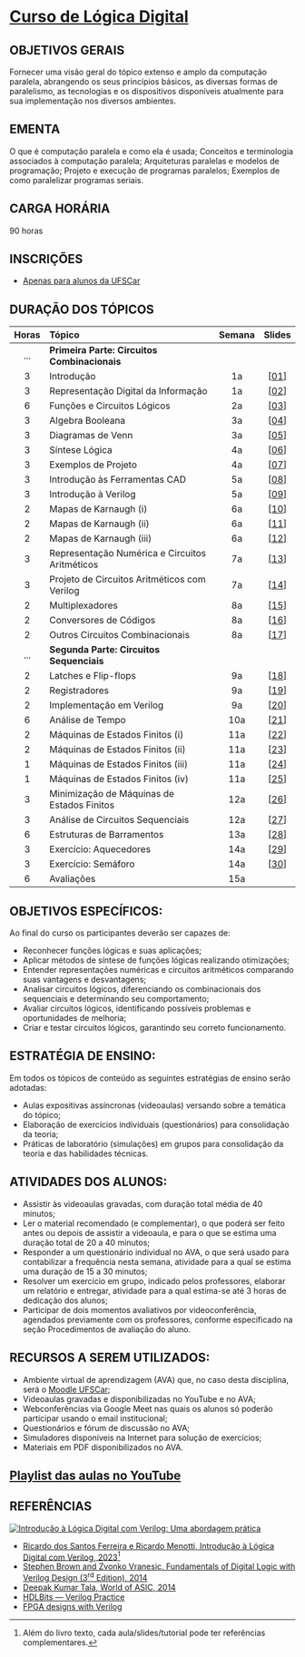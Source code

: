 # [Curso de Lógica Digital](slides/00_plano.pdf)

## OBJETIVOS GERAIS 

Fornecer uma visão geral do tópico extenso e amplo da computação paralela, abrangendo os seus princípios básicos, as diversas formas de paralelismo,  as tecnologias e os dispositivos disponíveis atualmente para sua implementação nos diversos ambientes. 

## EMENTA 

O que é computação paralela e como ela é usada; Conceitos e terminologia associados à computação paralela; Arquiteturas paralelas e modelos de programação; Projeto e execução de programas paralelos; Exemplos de como paralelizar programas seriais.

## CARGA HORÁRIA

90 horas

## INSCRIÇÕES

- [Apenas para alunos da UFSCar](https://sistemas.ufscar.br/siga/)

## DURAÇÃO DOS TÓPICOS

Horas | Tópico       | Semana | Slides
:---: | :----------- | :----: | :----:
 ... | **Primeira Parte: Circuitos Combinacionais**		|     |
3 | Introdução  						|  1a | [[01](slides/01_intro.pdf)]
3 | Representação Digital da Informação				|  1a | [[02](slides/02_digital.pdf)]
6 | Funções e Circuitos Lógicos 				|  2a | [[03](slides/03_funcirc.pdf)]
3 | Algebra Booleana						|  3a | [[04](slides/04_boolean.pdf)]
3 | Diagramas de Venn						|  3a | [[05](slides/05_venn.pdf)]
3 | Síntese Lógica						|  4a | [[06](slides/06_sint.pdf)]
3 | Exemplos de Projeto						|  4a | [[07](slides/07_exem.pdf)]
3 | Introdução às Ferramentas CAD				|  5a | [[08](slides/08_cad.pdf)]
3 | Introdução à Verilog					|  5a | [[09](slides/09_verilog.pdf)]
2 | Mapas de Karnaugh (i)					|  6a | [[10](slides/10_karn.pdf)]
2 | Mapas de Karnaugh (ii)					|  6a | [[11](slides/11_karn.pdf)]
2 | Mapas de Karnaugh (iii)					|  6a | [[12](slides/12_karn.pdf)]
3 | Representação Numérica e Circuitos Aritméticos		|  7a | [[13](slides/13_arit.pdf)]
3 | Projeto de Circuitos Aritméticos com Verilog		|  7a | [[14](slides/14_verilog.pdf)]
2 | Multiplexadores						|  8a | [[15](slides/15_mux.pdf)]
2 | Conversores de Códigos					|  8a | [[16](slides/16_conv.pdf)]
2 | Outros Circuitos Combinacionais				|  8a | [[17](slides/17_alu.pdf)]
 ... | **Segunda Parte: Circuitos Sequenciais**			|     |
2 | Latches e Flip-flops					|  9a | [[18](slides/18_latchff.pdf)]
2 | Registradores						|  9a | [[19](slides/19_regs.pdf)]
2 | Implementação em Verilog					|  9a | [[20](slides/20_verilog.pdf)]
6 | Análise de Tempo						| 10a | [[21](slides/21_temp.pdf)]
2 | Máquinas de Estados Finitos	(i)				| 11a | [[22](slides/22_fsm.pdf)]
2 | Máquinas de Estados Finitos	(ii)				| 11a | [[23](slides/23_fsm.pdf)]
1 | Máquinas de Estados Finitos	(iii)				| 11a | [[24](slides/24_fsm.pdf)]
1 | Máquinas de Estados Finitos	(iv)				| 11a | [[25](slides/25_fsm.pdf)]
3 | Minimização	de Máquinas de Estados Finitos			| 12a | [[26](slides/26_mini.pdf)]
3 | Análise de Circuitos Sequenciais				| 12a | [[27](slides/27_analise.pdf)]
6 | Estruturas de Barramentos					| 13a | [[28](slides/28_bar.pdf)]
3 | Exercício: Aquecedores					| 14a | [[29](slides/29_aquece.pdf)]
3 | Exercício: Semáforo						| 14a | [[30](slides/30_sinal.pdf)]
6 | Avaliações							| 15a | 

## OBJETIVOS ESPECÍFICOS:

Ao final do curso os participantes deverão ser capazes de:
- Reconhecer funções lógicas e suas aplicações;
- Aplicar métodos de síntese de funções lógicas realizando otimizações;
- Entender representações numéricas e circuitos aritméticos comparando suas vantagens e desvantagens;
- Analisar circuitos lógicos, diferenciando os combinacionais dos sequenciais e determinando seu comportamento;
- Avaliar circuitos lógicos, identificando possíveis problemas e oportunidades de melhoria;
- Criar e testar circuitos lógicos, garantindo seu correto funcionamento.

## ESTRATÉGIA DE ENSINO:

Em todos os tópicos de conteúdo as seguintes estratégias de ensino serão adotadas:
- Aulas expositivas assíncronas (videoaulas) versando sobre a temática do tópico;
- Elaboração de exercícios individuais (questionários) para consolidação da teoria;
- Práticas de laboratório (simulações) em grupos para consolidação da teoria e das habilidades técnicas.

## ATIVIDADES DOS ALUNOS:

- Assistir às videoaulas gravadas, com duração total média de 40 minutos;
- Ler o material recomendado (e complementar), o que poderá ser feito antes ou depois de assistir a videoaula, e para o que se estima uma duração total de 20 a 40 minutos;
- Responder a um questionário individual no AVA, o que será usado para contabilizar a frequência nesta semana, atividade para a qual se estima uma duração de 15 a 30 minutos;
- Resolver um exercício em grupo, indicado pelos professores, elaborar um relatório e entregar, atividade para a qual estima-se até 3 horas de dedicação dos alunos;
- Participar de dois momentos avaliativos por videoconferência, agendados previamente com os professores, conforme especificado na seção Procedimentos de avaliação do aluno.

## RECURSOS A SEREM UTILIZADOS:

- Ambiente virtual de aprendizagem (AVA) que, no caso desta disciplina, será o [Moodle UFSCar](https://ava2.ead.ufscar.br/);
- Videoaulas gravadas e disponibilizadas no YouTube e no AVA;
- Webconferências via Google Meet nas quais os alunos só poderão participar usando o email institucional;
- Questionários e fórum de discussão no AVA;
- Simuladores disponíveis na Internet para solução de
exercícios;
- Materiais em PDF disponibilizados no AVA.

## [Playlist das aulas no YouTube](https://www.youtube.com/playlist?list=PLhaFCmjMNuYZjAdJtC2WfDeHgR3daM9Tm)

## REFERÊNCIAS

[![Introdução à Lógica Digital com Verilog: Uma abordagem prática](https://m.media-amazon.com/images/I/91zMwnmVGFL._SY522_.jpg)](https://a.co/d/4j7AOQ5)

- [Ricardo dos Santos Ferreira e Ricardo Menotti, Introdução à Lógica Digital com Verilog, 2023](https://a.co/d/4j7AOQ5)[^1]
- [Stephen Brown and Zvonko Vranesic, Fundamentals of Digital Logic with Verilog Design (3<sup>rd</sup> Edition), 2014](https://www.mheducation.com/highered/product/fundamentals-digital-logic-verilog-design-brown-vranesic/M9780073380544.html)
- [Deepak Kumar Tala, World of ASIC, 2014](https://asic-world.com/)
- [HDLBits — Verilog Practice](https://hdlbits.01xz.net/wiki/Main_Page)
- [FPGA designs with Verilog](https://verilogguide.readthedocs.io/en/latest/index.html)

[^1]: Além do livro texto, cada aula/slides/tutorial pode ter referências complementares. 

